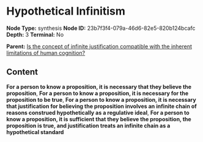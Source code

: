 # Hypothetical Infinitism

**Node Type:** synthesis
**Node ID:** 23b7f3f4-079a-46d6-82e5-820b124bcafc
**Depth:** 3
**Terminal:** No

**Parent:** [Is the concept of infinite justification compatible with the inherent limitations of human cognition?](is-the-concept-of-infinite-justification-compatible-with-the-inherent-limitations-of-human-cognition.md)

## Content

**For a person to know a proposition, it is necessary that they believe the proposition**, **For a person to know a proposition, it is necessary for the proposition to be true**, **For a person to know a proposition, it is necessary that justification for believing the proposition involves an infinite chain of reasons construed hypothetically as a regulative ideal**, **For a person to know a proposition, it is sufficient that they believe the proposition, the proposition is true, and justification treats an infinite chain as a hypothetical standard**
